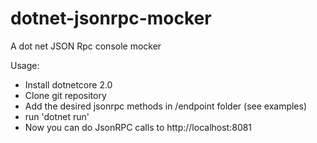 # dotnet-jsonrpc-mocker
A dot net JSON Rpc console mocker

Usage:
- Install dotnetcore 2.0
- Clone git repository
- Add the desired jsonrpc methods in /endpoint folder (see examples)
- run 'dotnet run'
- Now you can do JsonRPC calls to http://localhost:8081

